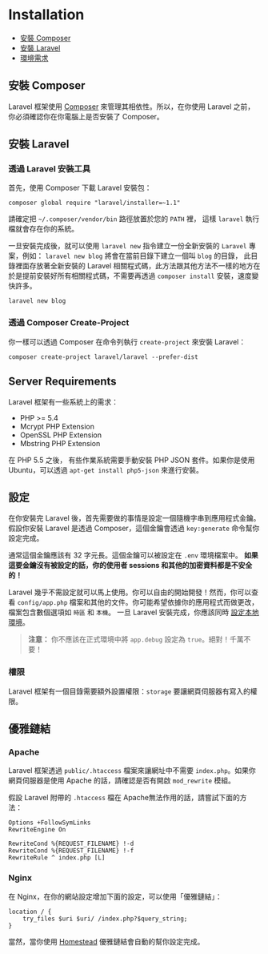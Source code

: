 # Installation

- [安裝 Composer](#install-composer)
- [安裝 Laravel](#install-laravel)
- [環境需求](#server-requirements)

<a name="install-composer"></a>
## 安裝 Composer

Laravel 框架使用 [Composer](http://getcomposer.org) 來管理其相依性。所以，在你使用 Laravel 之前，你必須確認你在你電腦上是否安裝了 Composer。

<a name="install-laravel"></a>
## 安裝 Laravel

### 透過 Laravel 安裝工具

首先，使用 Composer 下載 Laravel 安裝包：

	composer global require "laravel/installer=~1.1"

請確定把 `~/.composer/vendor/bin` 路徑放置於您的 `PATH` 裡， 這樣 `laravel` 執行檔就會存在你的系統。

一旦安裝完成後，就可以使用 `laravel new` 指令建立一份全新安裝的 `Laravel` 專案，例如： `laravel new blog` 將會在當前目錄下建立一個叫 `blog` 的目錄， 此目錄裡面存放著全新安裝的 Laravel 相關程式碼，此方法跟其他方法不一樣的地方在於是提前安裝好所有相關程式碼，不需要再透過 `composer install` 安裝，速度變快許多。

	laravel new blog

### 透過 Composer Create-Project

你一樣可以透過 Composer 在命令列執行 `create-project` 來安裝 Laravel：

	composer create-project laravel/laravel --prefer-dist

<a name="server-requirements"></a>
## Server Requirements

Laravel 框架有一些系統上的需求：

- PHP >= 5.4
- Mcrypt PHP Extension
- OpenSSL PHP Extension
- Mbstring PHP Extension

在 PHP 5.5 之後， 有些作業系統需要手動安裝 PHP JSON 套件。如果你是使用 Ubuntu，可以透過 `apt-get install php5-json` 來進行安裝。

<a name="configuration"></a>
## 設定

在你安裝完 Laravel 後，首先需要做的事情是設定一個隨機字串到應用程式金鑰。假設你安裝 Laravel 是透過 Composer，這個金鑰會透過 `key:generate` 命令幫你設定完成。

通常這個金鑰應該有 32 字元長。這個金鑰可以被設定在 `.env` 環境檔案中。 **如果這要金鑰沒有被設定的話，你的使用者 sessions 和其他的加密資料都是不安全的！**

Laravel 幾乎不需設定就可以馬上使用。你可以自由的開始開發！然而，你可以查看 `config/app.php` 檔案和其他的文件。你可能希望依據你的應用程式而做更改，檔案包含數個選項如 `時區` 和 `本機`。
一旦 Laravel 安裝完成，你應該同時 [設定本地環境](/docs/master/configuration#environment-configuration)。

> **注意：** 你不應該在正式環境中將 `app.debug` 設定為 `true`。絕對！千萬不要！

<a name="permissions"></a>
### 權限

Laravel 框架有一個目錄需要額外設置權限：`storage` 要讓網頁伺服器有寫入的權限。

<a name="pretty-urls"></a>
## 優雅鏈結

### Apache

Laravel 框架透過 `public/.htaccess` 檔案來讓網址中不需要 `index.php`。如果你網頁伺服器是使用 Apache 的話，請確認是否有開啟 `mod_rewrite` 模組。

假設 Laravel 附帶的 `.htaccess` 檔在 Apache無法作用的話，請嘗試下面的方法：

	Options +FollowSymLinks
	RewriteEngine On

	RewriteCond %{REQUEST_FILENAME} !-d
	RewriteCond %{REQUEST_FILENAME} !-f
	RewriteRule ^ index.php [L]

### Nginx

在 Nginx，在你的網站設定增加下面的設定，可以使用「優雅鏈結」：

    location / {
        try_files $uri $uri/ /index.php?$query_string;
    }

當然，當你使用 [Homestead](/docs/master/homestead) 優雅鏈結會自動的幫你設定完成。
